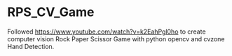 # RPS_CV_Game

Followed https://www.youtube.com/watch?v=k2EahPgl0ho to create computer vision Rock Paper Scissor Game with python opencv and cvzone Hand Detection.
